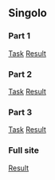 ## Singolo

### Part 1
[Task](https://github.com/rolling-scopes-school/tasks/blob/master/tasks/markups/level-2/singolo/part-1/singolo-1-ru.md) [Result](https://skachkova-natalia.github.io/singolo/singolo1.html)


### Part 2
[Task](https://github.com/rolling-scopes-school/tasks/blob/master/tasks/markups/level-2/singolo/part-2/singolo-2-ru.md) [Result](https://skachkova-natalia.github.io/singolo/singolo2.html)

### Part 3
[Task](https://github.com/rolling-scopes-school/tasks/blob/master/tasks/markups/level-2/singolo/part-3/singolo-3-ru.md) [Result](https://skachkova-natalia.github.io/singolo/singolo3.html)

### Full site
[Result](https://skachkova-natalia.github.io/singolo/)

